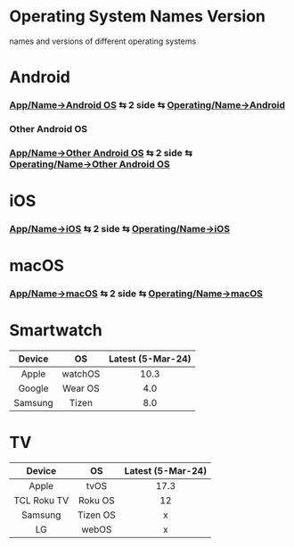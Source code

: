 # Operating System Names Version
names and versions of different operating systems

# Android 
### [App/Name→Android OS](/App/Name#android-os) ⇆ 2 side ⇆ [Operating/Name→Android](/Operating/Name#android)

### Other Android OS
### [App/Name→Other Android OS](/App/Name#other-android-os) ⇆ 2 side ⇆ [Operating/Name→Other Android OS](/Operating/Name#other-android-os)

# iOS
### [App/Name→iOS](/App/Name#iOS) ⇆ 2 side ⇆ [Operating/Name→iOS](/Operating/Name#iOS)

# macOS
### [App/Name→macOS](/App/Name#macOS) ⇆ 2 side ⇆ [Operating/Name→macOS](/Operating/Name#macOS)

# Smartwatch
|Device|OS|Latest (5-Mar-24)|
|:-:|:-:|:-:|
|Apple|watchOS|10.3|
|Google|Wear OS|4.0|
|Samsung|Tizen|8.0|

# TV
|Device|OS|Latest (5-Mar-24)|
|:-:|:-:|:-:|
|Apple|tvOS|17.3|
|TCL Roku TV|Roku OS|12|
|Samsung|Tizen OS|x|
|LG|webOS|x|

